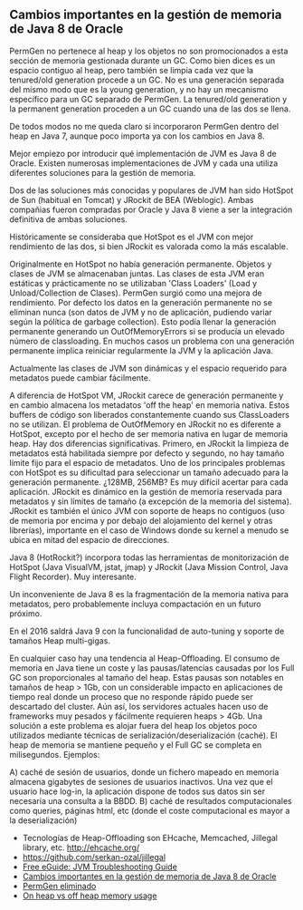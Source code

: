 ## Cambios importantes en la gestión de memoria de Java 8 de Oracle

PermGen no pertenece al heap y los objetos no son promocionados a esta sección de memoria gestionada durante un GC. Como bien dices es un espacio contiguo al heap, pero también se limpia cada vez que la tenured/old generation procede a un GC. No es una generación separada del mismo modo que es la young generation, y no hay un mecanismo específico para un GC separado de PermGen. La tenured/old generation y la permanent generation proceden a un GC cuando una de las dos se llena.

De todos modos no me queda claro si incorporaron PermGen dentro del heap en Java 7, aunque poco importa ya con los cambios en Java 8.

Mejor empiezo por introducir qué implementación de JVM es Java 8 de Oracle. Existen numerosas implementaciones de JVM y cada una utiliza diferentes soluciones para la gestión de memoria.

Dos de las soluciones más conocidas y populares de JVM han sido HotSpot de Sun (habitual en Tomcat) y JRockit de BEA (Weblogic). Ambas compañias fueron compradas por Oracle y Java 8 viene a ser la integración definitiva de ambas soluciones.

Históricamente se consideraba que HotSpot es el JVM con mejor rendimiento de las dos, si bien JRockit es valorada como la más escalable.

Originalmente en HotSpot no había generación permanente. Objetos y clases de JVM se almacenaban juntas. Las clases de esta JVM eran estáticas y prácticamente no se utilizaban 'Class Loaders' (Load y Unload/Collection de Clases). PermGen surgió como una mejora de rendimiento. Por defecto los datos en la generación permanente no se eliminan nunca (son datos de JVM y no de aplicación, pudiendo variar según la pólítica de garbage collection). Esto podía llenar la generación permanente generando un OutOfMemoryErrors si se producía un elevado número de classloading. En muchos casos un problema con una generación permanente implica reiniciar regularmente la JVM y la aplicación Java.

Actualmente las clases de JVM son dinámicas y el espacio requerido para metadatos puede cambiar fácilmente.

A diferencia de HotSpot VM, JRockit carece de generación permanente y en cambio almacena los metadatos 'off the heap' en memoria nativa. Estos buffers de código son liberados constantemente cuando sus ClassLoaders no se utilizan. El problema de OutOfMemory en JRockit no es diferente a HotSpot, excepto por el hecho de ser memoria nativa en lugar de memoria heap. Hay dos diferencias significativas. Primero, en JRockit la limpieza de metadatos está habilitada siempre por defecto y segundo, no hay tamaño límite fijo para el espacio de metadatos. Uno de los principales problemas con HotSpot es su dificultad para seleccionar un tamaño adecuado para la generación permanente. ¿128MB, 256MB? Es muy difícil acertar para cada aplicación. JRockit es dinámico en la gestión de memoria reservada para metadatos y sin límites de tamaño (a excepción de la memoria del sistema). JRockit es también el único JVM con soporte de heaps no contiguos (uso de memoria por encima y por debajo del alojamiento del kernel y otras librerías), importante en el caso de Windows donde su kernel a menudo se ubica en mitad del espacio de direcciones.

Java 8 (HotRockit?) incorpora todas las herramientas de monitorización de HotSpot (Java VisualVM, jstat, jmap) y JRockit (Java Mission Control, Java Flight Recorder). Muy interesante.

Un inconveniente de Java 8 es la fragmentación de la memoria nativa para metadatos, pero probablemente incluya compactación en un futuro próximo.

En el 2016 saldrá Java 9 con la funcionalidad de auto-tuning y soporte de tamaños Heap multi-gigas.

En cualquier caso hay una tendencia al Heap-Offloading. El consumo de memoria en Java tiene un coste y las pausas/latencias causadas por los Full GC son proporcionales al tamaño del heap. Estas pausas son notables en tamaños de heap > 1Gb, con un considerable impacto en aplicaciones de tiempo real donde un proceso que no responde rápido puede ser descartado del cluster. Aún así, los servidores actuales hacen uso de frameworks muy pesados y fácilmente requieren heaps > 4Gb. Una solución a este problema es alojar fuera del heap los objetos poco utilizados mediante técnicas de serialización/deserialización (caché). El heap de memoria se mantiene pequeño y el Full GC se completa en milisegundos. Ejemplos:

A) caché de sesión de usuarios, donde un fichero mapeado en memoria almacena gigabytes de sesiones de usuarios inactivos. Una vez que el usuario hace log-in, la aplicación dispone de todos sus datos sin ser necesaria una consulta a la BBDD. 
B) caché de resultados computacionales como queries, páginas html, etc (donde el coste computacional es mayor a la deserialización)


- Tecnologías de Heap-Offloading son EHcache, Memcached, Jillegal library, etc.  http://ehcache.org/
- https://github.com/serkan-ozal/jillegal
- [Free eGuide: JVM Troubleshooting Guide](http://freepromagazine.blogspot.de/2014/07/free-eguide-jvm-troubleshooting-guide.html)
- [Cambios importantes en la gestión de memoria de Java 8 de Oracle](http://karunsubramanian.com/websphere/one-important-change-in-memory-management-in-java-8/)
- [PermGen eliminado](http://www.infoq.com/articles/Java-PERMGEN-Removed)
- [On heap vs off heap memory usage](http://www.javacodegeeks.com/2014/12/on-heap-vs-off-heap-memory-usage.html)
